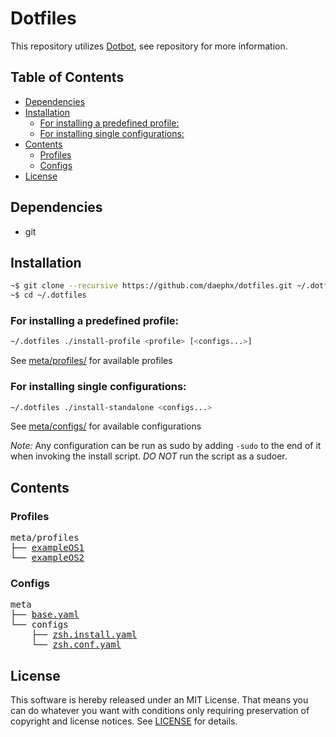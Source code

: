 # Dotfiles

This repository utilizes [Dotbot](https://github.com/anishathalye/dotbot), see repository for more information.

## Table of Contents
<!-- TOC GFM -->

- [Dependencies](#dependencies)
- [Installation](#installation)
    - [For installing a predefined profile:](#for-installing-a-predefined-profile)
    - [For installing single configurations:](#for-installing-single-configurations)
- [Contents](#contents)
    - [Profiles](#profiles)
    - [Configs](#configs)
- [License](#license)

<!-- /TOC -->

## Dependencies
- git

## Installation

```bash
~$ git clone --recursive https://github.com/daephx/dotfiles.git ~/.dotfiles
~$ cd ~/.dotfiles
```

### For installing a predefined profile:

```bash
~/.dotfiles ./install-profile <profile> [<configs...>]
```
See [meta/profiles/](./meta/profiles) for available profiles


### For installing single configurations:

```bash
~/.dotfiles ./install-standalone <configs...>
```
See [meta/configs/](./meta/configs) for available configurations

_*Note:*_ Any configuration can be run as sudo by adding `-sudo` to the end of it when invoking the install script.
*DO NOT* run the script as a sudoer.

## Contents

### Profiles
<pre>
meta/profiles
├── <a href="./meta/profiles/ubuntu" title="ubuntu">exampleOS1</a>
└── <a href="./meta/profiles/macos" title="macos">exampleOS2</a>
</pre>

### Configs
<pre>
meta
├── <a href="./meta/base.yaml" title="base.yaml">base.yaml</a>
└── configs
    ├── <a href="./meta/configs/zsh.install.yaml" title="zsh.install.yaml">zsh.install.yaml</a>
    └── <a href="./meta/configs/zsh.conf.yaml" title="zsh.conf.yaml">zsh.conf.yaml</a>
</pre>

## License
This software is hereby released under an MIT License. That means you can do whatever you want with conditions only requiring preservation of copyright and license notices.
See [LICENSE](./LICENSE) for details.

